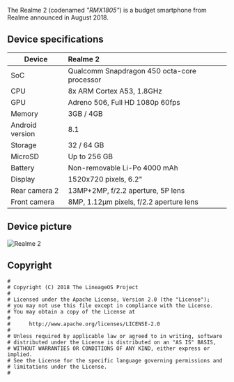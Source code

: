 The Realme 2 (codenamed _"RMX1805"_) is a budget smartphone from Realme announced in August 2018.

## Device specifications

| Device                  | Realme 2                                                    |
| ----------------------- | :---------------------------------------------------------- |
| SoC                     | Qualcomm Snapdragon 450 octa-core processor                 |
| CPU                     | 8x ARM Cortex A53, 1.8GHz                                   |
| GPU                     | Adreno 506, Full HD 1080p 60fps                             |
| Memory                  | 3GB / 4GB                                                   |
| Android version         | 8.1                                                         |
| Storage                 | 32 / 64 GB                                                  |
| MicroSD                 | Up to 256 GB                                                |
| Battery                 | Non-removable Li-Po 4000 mAh                                |
| Display                 | 1520x720 pixels, 6.2"                                       |
| Rear camera 2           | 13MP+2MP, f/2.2 aperture, 5P lens                           |
| Front camera            | 8MP, 1.12μm pixels, f/2.2 aperture lens                     |


## Device picture

![Realme 2](https://androidjunglee.com/wp-content/uploads/2018/08/vlcsnap-2018-08-28-17h45m49s127.png)

## Copyright

```
#
# Copyright (C) 2018 The LineageOS Project
#
# Licensed under the Apache License, Version 2.0 (the "License");
# you may not use this file except in compliance with the License.
# You may obtain a copy of the License at
#
#      http://www.apache.org/licenses/LICENSE-2.0
#
# Unless required by applicable law or agreed to in writing, software
# distributed under the License is distributed on an "AS IS" BASIS,
# WITHOUT WARRANTIES OR CONDITIONS OF ANY KIND, either express or implied.
# See the License for the specific language governing permissions and
# limitations under the License.
#
